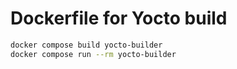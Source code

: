 # Dockerfile for Yocto build

```sh
docker compose build yocto-builder
docker compose run --rm yocto-builder
```

